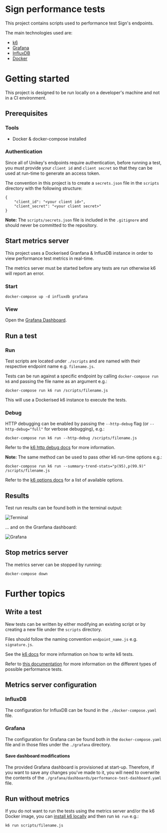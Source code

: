 # Sign performance tests

This project contains scripts used to performance test Sign's endpoints.

The main technologies used are:

-   [k6](https://k6.io/)
-   [Grafana](https://grafana.com/)
-   [InfluxDB](https://www.influxdata.com/)
-   [Docker](https://www.docker.com/)

# Getting started

This project is designed to be run locally on a developer's machine and not in
a CI environment.

## Prerequisites

### Tools

-   Docker & docker-compose installed

### Authentication

Since all of Unikey's endpoints require authentication, before running a test,
you must provide your `client id` and `client secret` so that they can be used
at run-time to generate an access token.

The convention in this project is to create a `secrets.json` file in the
`scripts` directory with the following structure:

```
{
	"client_id": "<your client id>",
	"client_secret": "<your client secret>"
}
```

**Note:** The `scripts/secrets.json` file is included in the `.gitignore` and
should never be committed to the repository.

## Start metrics server

This project uses a Dockerised Granfana & InfluxDB instance in order to view
performance test metrics in real-time.

The metrics server must be started before any tests are run otherwise k6 will
report an error.

### Start

```
docker-compose up -d influxdb grafana
```

### View

Open the [Grafana Dashboard](http://localhost:3000/d/vs05kC14z/k6-performance-testing-results?orgId=1&refresh=5s).

## Run a test

### Run

Test scripts are located under `./scripts` and are named with their respective
endpoint name e.g. `filename.js`.

Tests can be run against a specific endpoint by calling `docker-compose run k6`
and passing the file name as an argument e.g.:

```
docker-compose run k6 run /scripts/filename.js
```

This will use a Dockerised k6 instance to execute the tests.

### Debug

HTTP debugging can be enabled by passing the `--http-debug` flag (or `--http-debug="full"` for verbose debugging), e.g.:

```
docker-compose run k6 run --http-debug /scripts/filename.js
```

Refer to the [k6 http debug docs](https://k6.io/docs/using-k6/http-debugging/) for more information.

**Note:** The same method can be used to pass other k6 run-time options e.g.:

```
docker-compose run k6 run --summary-trend-stats="p(95),p(99.9)" /scripts/filename.js
```

Refer to the [k6 options docs](https://k6.io/docs/using-k6/k6-options/reference/) for a list of available options.

## Results

Test run results can be found both in the terminal output:

![Terminal](./img/terminal.png)

... and on the Granfana dashboard:

![Grafana](./img/grafana.png)

## Stop metrics server

The metrics server can be stopped by running:

```
docker-compose down
```

# Further topics

## Write a test

New tests can be written by either modifying an existing script or by creating a new file under the `scripts` directory.

Files should follow the naming convention `endpoint_name.js` e.g. `signature.js`.

See the [k6 docs](https://k6.io/docs/) for more information on how to write k6 tests.

Refer to [this documentation](https://k6.io/docs/test-types/introduction/) for more information on the different types of possible performance tests.

## Metrics server configuration

### InfluxDB

The configuration for InfluxDB can be found in the `./docker-compose.yaml` file.

### Grafana

The configuration for Grafana can be found both in the `docker-compose.yaml` file and in those files under the `./grafana` directory.

#### Save dashboard modifications

The provided Grafana dashboard is provisioned at start-up. Therefore, if you want to save any changes you've made to it, you will need to overwrite the contents of the `./grafana/dashboards/performance-test-dashboard.yaml` file.

## Run without metrics

If you do not want to run the tests using the metrics server and/or the k6 Docker image, you can [install k6 locally](https://k6.io/docs/get-started/installation/) and then run `k6 run` e.g.:

`k6 run scripts/filename.js`

